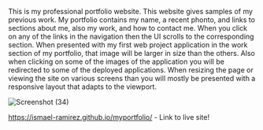 This is my professional portfolio website. This website gives samples of my previous work. My portfolio contains my name, a recent phonto, and links to sections about me, also my work, and how to contact me. When you click on any of the links in the navigation then the UI scrolls to the corresponding section. When presented with my first web project application in the work section of my portfolio, that image will be larger in size than the others. Also when clicking on some of the images of the application you will be redirected to some of the deployed applications. When resizing the page or viewing the site on various screens than you will mostly be presented with a responsive layout that adapts to the viewport.


![Screenshot (34)](https://user-images.githubusercontent.com/65509181/90720764-11ba7880-e26c-11ea-891e-048b4a884722.png)



 https://ismael-ramirez.github.io/myportfolio/ - Link to live site!

